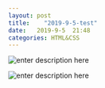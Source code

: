 ```yaml
---
layout: post
title:    "2019-9-5-test"
date:   2019-9-5  21:48 
categories: HTML&CSS
---
```


![enter description here](https://www.github.com/LonlyPan/LonlyPan.github.io/raw/master/images/Posts/2019-9-5-test/1567691312304.png)

![enter description here](https://www.github.com/LonlyPan/LonlyPan.github.io/raw/master/images/Posts/1567691484198.png)